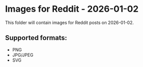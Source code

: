 # Images for Reddit - 2026-01-02

This folder will contain images for Reddit posts on 2026-01-02.

## Supported formats:
- PNG
- JPG/JPEG
- SVG
